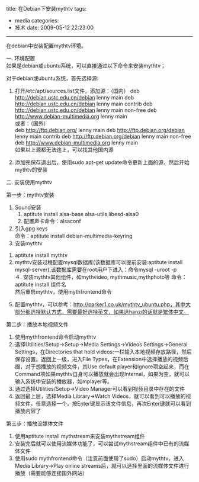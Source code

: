 title: 在Debian下安装mythtv
tags:
  - media
categories:
  - 技术
date: 2009-05-12 22:23:00
---
在debian中安装配置mythtv环境。

一. 环境配置  
如果是debian或ubuntu系统，可以直接通过以下命令来安装mythtv；

对于debian或ubuntu系统，首先选择源:
1. 打开/etc/apt/sources.list文件，添加源：（国内）
deb http://debian.ustc.edu.cn/debian lenny main
deb http://debian.ustc.edu.cn/debian lenny main contrib
deb http://debian.ustc.edu.cn/debian lenny main non-free
deb http://www.debian-multimedia.org lenny main  
或者：（国外）  
deb http://ftp.debian.org/ lenny main
deb http://ftp.debian.org/debian lenny main contrib
deb http://ftp.debian.org/debian lenny main non-free
deb http://www.debian-multimedia.org lenny main  
如果以上源都无法连上，可以找其他国内源

2. 添加完保存退出后，使用sudo apt-get update命令更新上面的源，然后开始mythtv的安装

二. 安装使用mythtv  

第一步：mythtv安装
1. Sound安装  
	1) aptitute install alsa-base alsa-utils libesd-alsa0    
	2) 配置声卡命令：alsaconf
2. 引入gpg keys  
   命令：aptitute install debian-multimedia-keyring
3. 安装mythtv  
1) aptitute install mythtv  
2) mythtv安装过程配置mysql数据库(该数据库可以提前安装:aptitute install mysql-server),该数据库需要在root用户下进入：命令mysql -uroot -p  
４. 安装mythtv其他组件，如mythvideo, mythmusic,mythphoto等
命令：aptitute install 组件名  
然后重启mythtv，使用mythfrontend命令  
5. 配置mythtv，可以参考：http://parker1.co.uk/mythtv_ubuntu.php，其中大部分都选择默认方式，需要最好选择英文，如果选hanzi的话就是繁体中文。

第二步：播放本地视频文件  
1. 使用mythfrontend命令启动mythtv
2. 选择Utilities/Setup->Setup->Media Settings->Videos Settings->General Settings，在Directories that hold videos:一栏输入本地视频存放路径，然后保存设置。返回上一级，进入File Types，在Extension中选择播放的视频后缀，对于想播放的视频文件，其Use default player和Ignore项空起来，而在Command项如果mythtv自身可以播放就会出现Internal，如果为空，就可以输入系统中安装的播放器，如mplayer等。
3. 通过选择Utilities/Setup->Video Manager可以看到视频目录中存在的文件
4. 返回最上层，选择Media Library->Watch Videos，就可以看到可以播放的视频文件，任意选择一个，按Enter键显示该文件信息，再次Enter键就可以看到播放内容了

第三步：播放流媒体文件
1. 使用aptitute install mythstream来安装mythstream组件
2. 安装完后就可以使用流媒体功能了，可以尝试mythstream组件中已有的流媒体文件
3. 使用sudo mythfrontend命令（注意前面使用了sudo）启动mythtv，进入Media Library->Play online streams后，就可以选择里面的流媒体文件进行播放（需要能够连接国外网站）